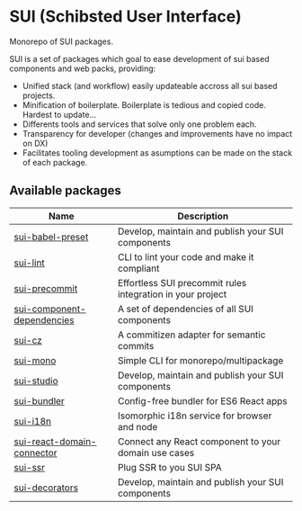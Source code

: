 # SUI (Schibsted User Interface)

Monorepo of SUI packages.

SUI is a set of packages which goal to ease development of sui based components and web packs, providing:
* Unified stack (and workflow) easily updateable accross all sui based projects.
* Minification of boilerplate. Boilerplate is tedious and copied code. Hardest to update...
* Differents tools and services that solve only one problem each.
* Transparency for developer (changes and improvements have no impact on DX)
* Facilitates tooling development as asumptions can be made on the stack of each package.


## Available packages
| Name | Description |
| -- | -- |
| [sui-babel-preset](./packages/sui-babel-preset/README.md) | Develop, maintain and publish your SUI components |
| [sui-lint](./packages/sui-lint/README.md) | CLI to lint your code and make it compliant |
| [sui-precommit](./packages/sui-precommit/README.md) | Effortless SUI precommit rules integration in your project |
| [sui-component-dependencies](./packages/sui-component-dependencies/README.md) | A set of dependencies of all SUI components |
| [sui-cz](./packages/sui-cz/README.md) | A commitizen adapter for semantic commits |
| [sui-mono](./packages/sui-mono/README.md) | Simple CLI for monorepo/multipackage |
| [sui-studio](./packages/sui-studio/README.md) | Develop, maintain and publish your SUI components |
| [sui-bundler](./packages/sui-bundler/README.md) | Config-free bundler for ES6 React apps |
| [sui-i18n](./packages/sui-i18n/README.md) | Isomorphic i18n service for browser and node |
| [sui-react-domain-connector](./packages/sui-react-domain-connector/README.md) | Connect any React component to your domain use cases |
| [sui-ssr](./packages/sui-ssr/README.md) | Plug SSR to you SUI SPA |
| [sui-decorators](./packages/sui-decorators/README.md) | Develop, maintain and publish your SUI components |
